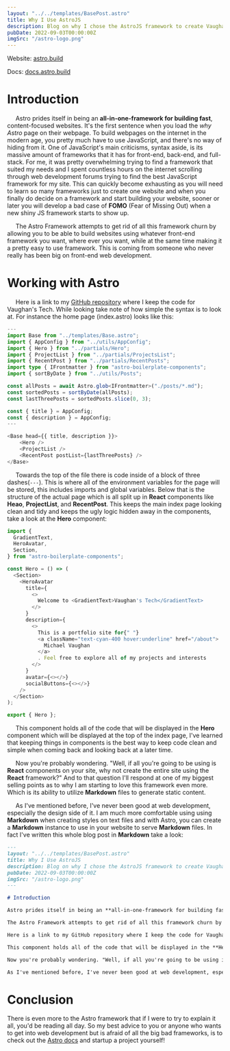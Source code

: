```yaml
---
layout: "../../templates/BasePost.astro"
title: Why I Use AstroJS
description: Blog on why I chose the AstroJS framework to create Vaughan's Tech website.
pubDate: 2022-09-03T00:00:00Z
imgSrc: "/astro-logo.png"
---
```


Website: [astro.build](https://astro.build/ "astro.build")

Docs: [docs.astro.build](https://docs.astro.build/en/getting-started/ "docs.astro.build")

# Introduction

&nbsp;&nbsp;&nbsp;&nbsp;&nbsp;Astro prides itself in being an **all-in-one-framework for building fast**, content-focused websites. It's the first sentence when you load the _why Astro_ page on their webpage. To build webpages on the internet in the modern age, you pretty much have to use JavaScript, and there's no way of hiding from it. One of JavaScript's main criticisms, syntax aside, is its massive amount of frameworks that it has for front-end, back-end, and full-stack. For me, it was pretty overwhelming trying to find a framework that suited my needs and I spent countless hours on the internet scrolling through web development forums trying to find the best JavaScript framework for my site. This can quickly become exhausting as you will need to learn so many frameworks just to create one website and when you finally do decide on a framework and start building your website, sooner or later you will develop a bad case of **FOMO** (Fear of Missing Out) when a new shiny JS framework starts to show up.

&nbsp;&nbsp;&nbsp;&nbsp;&nbsp;The Astro Framework attempts to get rid of all this framework churn by allowing you to be able to build websites using whatever front-end framework you want, where ever you want, while at the same time making it a pretty easy to use framework. This is coming from someone who never really has been big on front-end web development.

# Working with Astro

&nbsp;&nbsp;&nbsp;&nbsp;&nbsp;Here is a link to my [GitHub repository](https://github.com/vaughanstech/vaughan-portfolio) where I keep the code for Vaughan's Tech. While looking take note of how simple the syntax is to look at. For instance the home page (index.astro) looks like this:

```typescript
---
import Base from "../templates/Base.astro";
import { AppConfig } from "../utils/AppConfig";
import { Hero } from "../partials/Hero";
import { ProjectList } from "../partials/ProjectsList";
import { RecentPost } from "../partials/RecentPosts";
import type { IFrontmatter } from "astro-boilerplate-components";
import { sortByDate } from "../utils/Posts";

const allPosts = await Astro.glob<IFrontmatter>("./posts/*.md");
const sortedPosts = sortByDate(allPosts);
const lastThreePosts = sortedPosts.slice(0, 3);

const { title } = AppConfig;
const { description } = AppConfig;
---

<Base head={{ title, description }}>
    <Hero />
    <ProjectList />
    <RecentPost postList={lastThreePosts} />
</Base>
```

&nbsp;&nbsp;&nbsp;&nbsp;&nbsp;Towards the top of the file there is code inside of a block of three dashes(`---`). This is where all of the environment variables for the page will be stored, this includes imports and global variables. Below that is the structure of the actual page which is all split up in **React** components like **Heao**, **ProjectList**, and **RecentPost**. This keeps the main index page looking clean and tidy and keeps the ugly logic hidden away in the components, take a look at the **Hero** component:

```typescript
import {
  GradientText,
  HeroAvatar,
  Section,
} from "astro-boilerplate-components";

const Hero = () => (
  <Section>
    <HeroAvatar
      title={
        <>
          Welcome to <GradientText>Vaughan's Tech</GradientText>
        </>
      }
      description={
        <>
          This is a portfolio site for{" "}
          <a className="text-cyan-400 hover:underline" href="/about">
            Michael Vaughan
          </a>
          . Feel free to explore all of my projects and interests
        </>
      }
      avatar={<></>}
      socialButtons={<></>}
    />
  </Section>
);

export { Hero };
```

&nbsp;&nbsp;&nbsp;&nbsp;&nbsp;This component holds all of the code that will be displayed in the **Hero** component which will be displayed at the top of the index page, I've learned that keeping things in components is the best way to keep code clean and simple when coming back and looking back at a later time.

&nbsp;&nbsp;&nbsp;&nbsp;&nbsp;Now you're probably wondering. "Well, if all you're going to be using is **React** components on your site, why not create the entire site using the **React** framework?" And to that question I'll respond at one of my biggest selling points as to why I am starting to love this framework even more. Which is its ability to utilize **Markdown** files to generate static content.

&nbsp;&nbsp;&nbsp;&nbsp;&nbsp;As I've mentioned before, I've never been good at web development, especially the design side of it. I am much more comfortable using using **Markdown** when creating styles on text files and with Astro, you can create a **Markdown** instance to use in your website to serve **Markdown** files. In fact I've written this whole blog post in **Markdown** take a look:

```markdown
---
layout: "../../templates/BasePost.astro"
title: Why I Use AstroJS
description: Blog on why I chose the AstroJS framework to create Vaughan's Tech website.
pubDate: 2022-09-03T00:00:00Z
imgSrc: "/astro-logo.png"
---

# Introduction

Astro prides itself in being an **all-in-one-framework for building fast**, content-focused websites. It's the first sentence when you load the _why Astro_ page on their webpage. To build webpages on the internet in the modern age, you pretty much have to use JavaScript, and there's no way of hiding from it. One of JavaScript's main criticisms, syntax aside, is its massive amount of frameworks that it has for front-end, back-end, and full-stack. For me, it was pretty overwhelming trying to find a framework that suited my needs and I spent countless hours on the internet scrolling through web development forums trying to find the best JavaScript framework for my site. This can quickly become exhausting as you will need to learn so many frameworks just to create one website and when you finally do decide on a framework and start building your website, sooner or later you will develop a bad case of **FOMO** (Fear of Missing Out) when a new shiny JS framework starts to show up.

The Astro Framework attempts to get rid of all this framework churn by allowing you to be able to build websites using whatever front-end framework you want, where ever you want, while at the same time making it a pretty easy to use framework. This is coming from someone who never really has been big on front-end web development.

Here is a link to my GitHub repository where I keep the code for Vaughan's Tech. While looking take note of how simple the syntax is to look at. For instance the home page (index.astro) looks like this:

This component holds all of the code that will be displayed in the **Hero** component which will be displayed at the top of the index page, I've learned that keeping things in components is the best way to keep code clean and simple when coming back and looking back at a later time.

Now you're probably wondering. "Well, if all you're going to be using is **React** components on your site, why not create the entire site using the **React** framework?" And to that question I'll respond at one of my biggest selling points as to why I am starting to love this framework even more. Which is its ability to utilize **Markdown** files to generate static content.

As I've mentioned before, I've never been good at web development, especially the design side of it. I am much more comfortable using using **Markdown** when creating styles on text files and with Astro, you can create a **Markdown** instance to use in your website to serve **Markdown** files. In fact I've written this whole blog post in **Markdown** take a look:
```

# Conclusion

There is even more to the Astro framework that if I were to try to explain it all, you'd be reading all day. So my best advice to you or anyone who wants to get into web development but is afraid of all the big bad frameworks, is to check out the [Astro docs](https://docs.astro.build/en/getting-started/ "Astro docs") and startup a project yourself!
